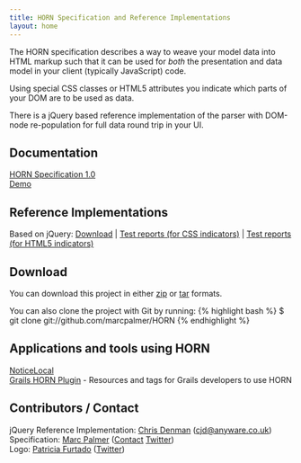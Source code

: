 ```yaml
---
title: HORN Specification and Reference Implementations
layout: home
---
```


The HORN specification describes a way to weave your model data into HTML markup
such that it can be used for _both_ the presentation and data model in your
client (typically JavaScript) code.

Using special CSS classes or HTML5 attributes you indicate which parts of your
DOM are to be used as data.

There is a jQuery based reference implementation of the parser with DOM-node
re-population for full data round trip in your UI.

## Documentation

[HORN Specification 1.0](horn/spec/horn-specification-1.0.html)  
[Demo](horn/example/example.html)  

## Reference Implementations

Based on jQuery: [Download](https://github.com/marcpalmer/HORN/tree/master/reference-implementations/jquery) | [Test reports (for CSS indicators)](horn/reference-implementations/jquery/test/test.html) | [Test reports (for HTML5 indicators)](horn/reference-implementations/jquery/test/test_html5.html)  

## Download

You can download this project in either [zip](http://github.com/marcpalmer/HORN/zipball/master) or [tar](http://github.com/marcpalmer/HORN/tarball/master) formats.

You can also clone the project with Git by running:
{% highlight bash %}
$ git clone git://github.com/marcpalmer/HORN
{% endhighlight %}

## Applications and tools using HORN

[NoticeLocal](http://noticelocal.com)  
[Grails HORN Plugin](http://grails.org/plugin/horn]) - Resources and tags for Grails developers to use HORN

## Contributors / Contact

jQuery Reference Implementation: [Chris Denman](http://github.com/wangjammer7) (cjd@anyware.co.uk)  
Specification: [Marc Palmer](http://github.com/marcpalmer) ([Contact](http://www.anyware.co.uk/marc) [Twitter](http://twitter.com/wangjammer5))  
Logo: [Patricia Furtado](http://patriciafurtado.net) ([Twitter](http://twitter.com/patriciafurtado))


